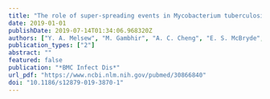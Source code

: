 ```yaml
---
title: "The role of super-spreading events in Mycobacterium tuberculosis transmission: evidence from contact tracing"
date: 2019-01-01
publishDate: 2019-07-14T01:34:06.968320Z
authors: ["Y. A. Melsew", "M. Gambhir", "A. C. Cheng", "E. S. McBryde", "J. T. Denholm", "E. L. Tay", "J. M. Trauer"]
publication_types: ["2"]
abstract: ""
featured: false
publication: "*BMC Infect Dis*"
url_pdf: "https://www.ncbi.nlm.nih.gov/pubmed/30866840"
doi: "10.1186/s12879-019-3870-1"
---
```


